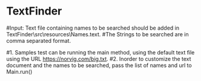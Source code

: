 # TextFinder
#Input: Text file containing names to be searched should be added in TextFinder\src\resources\Names.text.
#The Strings to be searched are in comma separated format.

#1. Samples test can be running the main method, using the default text file using the URL https://norvig.com/big.txt.
#2. Inorder to customize the text document and the names to be searched, pass the list of names and url to Main.run()

